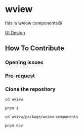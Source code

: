 # wview

this is wview components😘

[UI Design](https://www.figma.com/file/MvMAfpRW3qsOnMfztRMT38/%E4%BB%80%E4%B9%88%E9%98%9F-%E7%BB%84%E4%BB%B6%E5%BA%93UI%E8%AE%BE%E8%AE%A1?node-id=0%3A1&t=Z69BFUa6i0tmw4NE-1)

## How To Contribute

### Opening issues

### Pre-request

### Clone the repository

```shell
cd wview

pnpm i

cd wview/package/wview-components

pnpm dev
```
